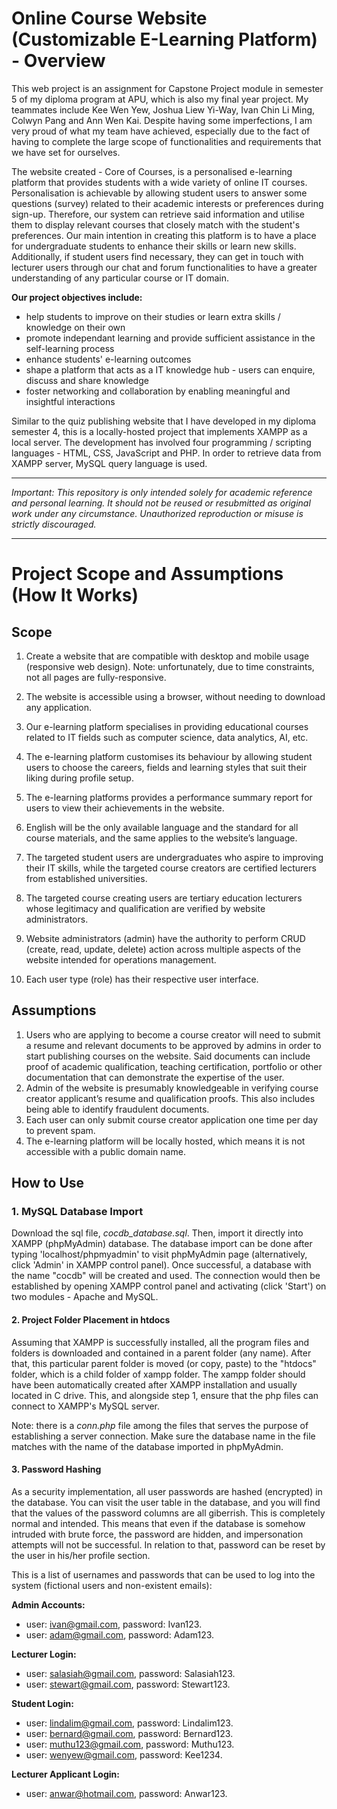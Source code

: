 # Online Course Website (Customizable E-Learning Platform) - Overview
This web project is an assignment for Capstone Project module in semester 5 of my diploma program at APU, which is also my final year project. My teammates include Kee Wen Yew, Joshua Liew Yi-Way, Ivan Chin Li Ming, Colwyn Pang and Ann Wen Kai. Despite having some imperfections, I am very proud of what my team have achieved, especially due to the fact of having to complete the large scope of functionalities and requirements that we have set for ourselves. 

The website created - Core of Courses, is a personalised e-learning platform that provides students with a wide variety of online IT courses. Personalisation is achievable by allowing student users to answer some questions (survey) related to their academic interests or preferences during sign-up. Therefore, our system can retrieve said information and utilise them to display relevant courses that closely match with the student's preferences. Our main intention in creating this platform is to have a place for undergraduate students to enhance their skills or learn new skills. Additionally, if student users find necessary, they can get in touch with lecturer users through our chat and forum functionalities to have a greater understanding of any particular course or IT domain. 

**Our project objectives include:**
- help students to improve on their studies or learn extra skills / knowledge on their own
- promote independant learning and provide sufficient assistance in the self-learning process
- enhance students' e-learning outcomes
- shape a platform that acts as a IT knowledge hub - users can enquire, discuss and share knowledge
- foster networking and collaboration by enabling meaningful and insightful interactions

Similar to the quiz publishing website that I have developed in my diploma semester 4, this is a locally-hosted project that implements XAMPP as a local server. The development has involved four programming / scripting languages - HTML, CSS, JavaScript and PHP. In order to retrieve data from XAMPP server, MySQL query language is used.

---

*Important: This repository is only intended solely for academic reference and personal learning. It should not be reused or resubmitted as original work under any circumstance. Unauthorized reproduction or misuse is strictly discouraged.*

---

# Project Scope and Assumptions (How It Works)
## Scope
1.	Create a website that are compatible with desktop and mobile usage (responsive web design).
Note: unfortunately, due to time constraints, not all pages are fully-responsive.

3.	The website is accessible using a browser, without needing to download any application.
4.	Our e-learning platform specialises in providing educational courses related to IT fields such as computer science, data analytics, AI, etc. 
5.	The e-learning platform customises its behaviour by allowing student users to choose the careers, fields and learning styles that suit their liking during profile setup.
6.	The e-learning platforms provides a performance summary report for users to view their achievements in the website. 
7.	English will be the only available language and the standard for all course materials, and the same applies to the website’s language. 
8.	The targeted student users are undergraduates who aspire to improving their IT skills, while the targeted course creators are certified lecturers from established universities. 
9.	The targeted course creating users are tertiary education lecturers whose legitimacy and qualification are verified by website administrators.
10.	Website administrators (admin) have the authority to perform CRUD (create, read, update, delete) action across multiple aspects of the website intended for operations management.
11.	Each user type (role) has their respective user interface.

## Assumptions
1.	Users who are applying to become a course creator will need to submit a resume and relevant documents to be approved by admins in order to start publishing courses on the website. Said documents can include proof of academic qualification, teaching certification, portfolio or other documentation that can demonstrate the expertise of the user.
2.	Admin of the website is presumably knowledgeable in verifying course creator applicant’s resume and qualification proofs. This also includes being able to identify fraudulent documents. 
3.	Each user can only submit course creator application one time per day to prevent spam.
4.	The e-learning platform will be locally hosted, which means it is not accessible with a public domain name. 

## How to Use
### 1. MySQL Database Import
Download the sql file, *cocdb_database.sql*. Then, import it directly into XAMPP (phpMyAdmin) database. The database import can be done after typing 'localhost/phpmyadmin' to visit phpMyAdmin page (alternatively, click 'Admin' in XAMPP control panel). Once successful, a database with the name "cocdb" will be created and used. The connection would then be established by opening XAMPP control panel and activating (click 'Start') on two modules - Apache and MySQL.

#### 2. Project Folder Placement in htdocs
Assuming that XAMPP is successfully installed, all the program files and folders is downloaded and contained in a parent folder (any name). After that, this particular parent folder is moved (or copy, paste) to the "htdocs" folder, which is a child folder of xampp folder. The xampp folder should have been automatically created after XAMPP installation and usually located in C drive. This, and alongside step 1, ensure that the php files can connect to XAMPP's MySQL server.

Note: there is a *conn.php* file among the files that serves the purpose of establishing a server connection. Make sure the database name in the file matches with the name of the database imported in phpMyAdmin.

#### 3. Password Hashing
As a security implementation, all user passwords are hashed (encrypted) in the database. You can visit the user table in the database, and you will find that the values of the password columns are all giberrish. This is completely normal and intended. This means that even if the database is somehow intruded with brute force, the password are hidden, and impersonation attempts will not be successful. In relation to that, password can be reset by the user in his/her profile section.

This is a list of usernames and passwords that can be used to log into the system (fictional users and non-existent emails):

**Admin Accounts:** 
- user: ivan@gmail.com, password: Ivan123.
- user: adam@gmail.com, password: Adam123.

**Lecturer Login:** 
- user: salasiah@gmail.com, password: Salasiah123.
- user: stewart@gmail.com, password: Stewart123.

**Student Login:**
- user: lindalim@gmail.com, password: Lindalim123.
- user: bernard@gmail.com, password: Bernard123.
- user: muthu123@gmail.com, password: Muthu123.
- user: wenyew@gmail.com, password: Kee1234.

**Lecturer Applicant Login:**
- user: anwar@hotmail.com, password: Anwar123.
